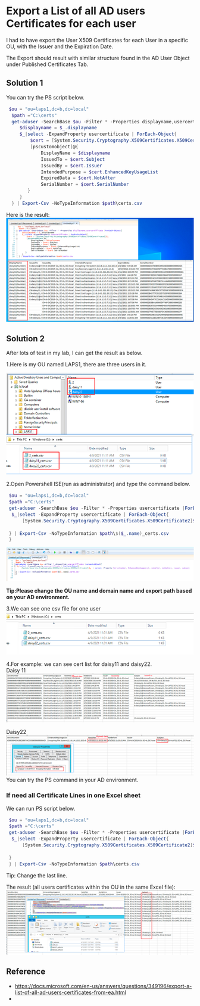 
# Export a List of all AD users Certificates for each user

I had to have export the User X509 Certificates for each User in a specific OU, with the Issuer and the Expiration Date.

The Export should result with similar structure found in the AD User Object under Published Certificates Tab.

## Solution 1

You can try the PS script below.

```powershell
 $ou = "ou=laps1,dc=b,dc=local"
  $path ="C:\certs"
  get-aduser -SearchBase $ou -Filter * -Properties displayname,usercertificate |ForEach-Object{
     $displayname = $_.displayname
     $_|select -ExpandProperty usercertificate | ForEach-Object{
         $cert = [System.Security.Cryptography.X509Certificates.X509Certificate2]$_
         [pscustomobject]@{
             DisplayName = $displayname
             IssuedTo = $cert.Subject
             IssuedBy = $cert.Issuer
             IntendedPurpose = $cert.EnhancedKeyUsageList
             ExpiredData = $cert.NotAfter
             SerialNumber = $cert.SerialNumber
        }
     }
  } | Export-Csv -NoTypeInformation $path\certs.csv

```
  

Here is the result:  
![87553-display1.png](./img/87553-display1.png)


## Solution 2

After lots of test in my lab, I can get the result as below.

1.Here is my OU named LAPS1, there are three users in it.  

![86047-ps2.png](./img/86047-ps2.png)

2.Open Powershell ISE(run as administrator) and type the command below.

```powershell
 $ou = "ou=laps1,dc=b,dc=local"
 $path ="C:\certs" 
 get-aduser -SearchBase $ou -Filter * -Properties usercertificate |ForEach-Object{
  $_|select -ExpandProperty usercertificate | ForEach-Object{
      [System.Security.Cryptography.X509Certificates.X509Certificate2]$_  | select -Property Serialnumber, EnhancedKeyUsageList, notafter, notbefore, issuer, subject
    
 } | Export-Csv -NoTypeInformation $path\$($_.name)_certs.csv
 }
```

![85998-ps1.png](./img/85998-ps1.png)

**Tip:Please change the OU name and domain name and export path based on your AD environment.**

3.We can see one csv file for one user  
![86017-ps5.png](./img/86017-ps5.png)

4.For example: we can see cert list for daisy11 and daisy22.  
Daisy 11  
![85999-ps3.png](./img/85999-ps3.png)

Daisy22  
![86000-ps4.png](./img/86000-ps4.png)  
You can try the PS command in your AD environment.


### If need all Certificate Lines in one Excel sheet

We can run PS script below.

```powershell
 $ou = "ou=laps1,dc=b,dc=local"
 $path ="C:\certs" 
 get-aduser -SearchBase $ou -Filter * -Properties usercertificate |ForEach-Object{
  $_|select -ExpandProperty usercertificate | ForEach-Object{
      [System.Security.Cryptography.X509Certificates.X509Certificate2]$_  | select -Property Serialnumber, EnhancedKeyUsageList, notafter, notbefore, issuer, subject
    
 }
 } | Export-Csv -NoTypeInformation $path\certs.csv 

```

Tip: Change the last line.

The result (all users certificates within the OU in the same Excel file):  
![86722-vv1.png](./img/86722-vv1.png)

## Reference

* https://docs.microsoft.com/en-us/answers/questions/349196/export-a-list-of-all-ad-users-certificates-from-ea.html
* 